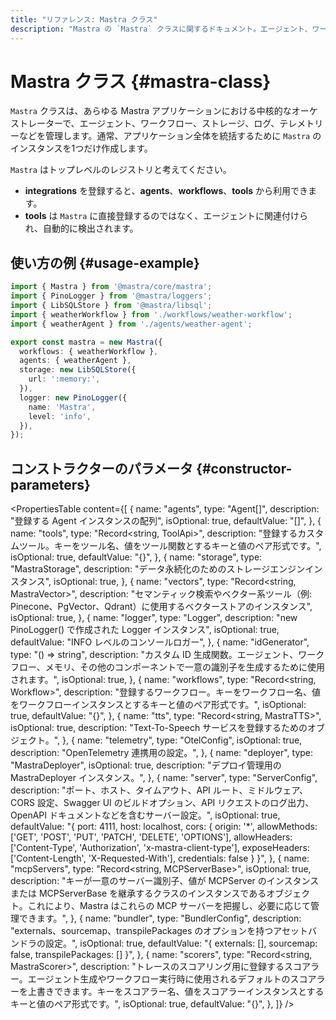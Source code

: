 ```yaml
---
title: "リファレンス: Mastra クラス"
description: "Mastra の `Mastra` クラスに関するドキュメント。エージェント、ワークフロー、MCP サーバー、サーバーエンドポイントを管理するための中核的なエントリポイントです。"
---
```


# Mastra クラス \{#mastra-class\}

`Mastra` クラスは、あらゆる Mastra アプリケーションにおける中核的なオーケストレーターで、エージェント、ワークフロー、ストレージ、ログ、テレメトリーなどを管理します。通常、アプリケーション全体を統括するために `Mastra` のインスタンスを1つだけ作成します。

`Mastra` はトップレベルのレジストリと考えてください。

* **integrations** を登録すると、**agents**、**workflows**、**tools** から利用できます。
* **tools** は `Mastra` に直接登録するのではなく、エージェントに関連付けられ、自動的に検出されます。

## 使い方の例 \{#usage-example\}

```typescript filename="src/mastra/index.ts"
import { Mastra } from '@mastra/core/mastra';
import { PinoLogger } from '@mastra/loggers';
import { LibSQLStore } from '@mastra/libsql';
import { weatherWorkflow } from './workflows/weather-workflow';
import { weatherAgent } from './agents/weather-agent';

export const mastra = new Mastra({
  workflows: { weatherWorkflow },
  agents: { weatherAgent },
  storage: new LibSQLStore({
    url: ':memory:',
  }),
  logger: new PinoLogger({
    name: 'Mastra',
    level: 'info',
  }),
});
```

## コンストラクターのパラメータ \{#constructor-parameters\}

<PropertiesTable
  content={[
{
name: "agents",
type: "Agent[]",
description: "登録する Agent インスタンスの配列",
isOptional: true,
defaultValue: "[]",
},
{
name: "tools",
type: "Record<string, ToolApi>",
description:
"登録するカスタムツール。キーをツール名、値をツール関数とするキーと値のペア形式です。",
isOptional: true,
defaultValue: "{}",
},
{
name: "storage",
type: "MastraStorage",
description: "データ永続化のためのストレージエンジンインスタンス",
isOptional: true,
},
{
name: "vectors",
type: "Record<string, MastraVector>",
description:
"セマンティック検索やベクター系ツール（例: Pinecone、PgVector、Qdrant）に使用するベクターストアのインスタンス",
isOptional: true,
},
{
name: "logger",
type: "Logger",
description: "new PinoLogger() で作成された Logger インスタンス",
isOptional: true,
defaultValue: "INFO レベルのコンソールロガー",
},
{
name: "idGenerator",
type: "() => string",
description: "カスタム ID 生成関数。エージェント、ワークフロー、メモリ、その他のコンポーネントで一意の識別子を生成するために使用されます。",
isOptional: true,
},
{
name: "workflows",
type: "Record<string, Workflow>",
description:
"登録するワークフロー。キーをワークフロー名、値をワークフローインスタンスとするキーと値のペア形式です。",
isOptional: true,
defaultValue: "{}",
},
{
name: "tts",
type: "Record<string, MastraTTS>",
isOptional: true,
description: "Text-To-Speech サービスを登録するためのオブジェクト。",
},
{
name: "telemetry",
type: "OtelConfig",
isOptional: true,
description: "OpenTelemetry 連携用の設定。",
},
{
name: "deployer",
type: "MastraDeployer",
isOptional: true,
description: "デプロイ管理用の MastraDeployer インスタンス。",
},
{
name: "server",
type: "ServerConfig",
description:
"ポート、ホスト、タイムアウト、API ルート、ミドルウェア、CORS 設定、Swagger UI のビルドオプション、API リクエストのログ出力、OpenAPI ドキュメントなどを含むサーバー設定。",
isOptional: true,
defaultValue:
"{ port: 4111, host: localhost, cors: { origin: '\*', allowMethods: ['GET', 'POST', 'PUT', 'PATCH', 'DELETE', 'OPTIONS'], allowHeaders: ['Content-Type', 'Authorization', 'x-mastra-client-type'], exposeHeaders: ['Content-Length', 'X-Requested-With'], credentials: false } }",
},
{
name: "mcpServers",
type: "Record<string, MCPServerBase>",
isOptional: true,
description:
"キーが一意のサーバー識別子、値が MCPServer のインスタンスまたは MCPServerBase を継承するクラスのインスタンスであるオブジェクト。これにより、Mastra はこれらの MCP サーバーを把握し、必要に応じて管理できます。",
},
{
name: "bundler",
type: "BundlerConfig",
description: "externals、sourcemap、transpilePackages のオプションを持つアセットバンドラの設定。",
isOptional: true,
defaultValue: "{ externals: [], sourcemap: false, transpilePackages: [] }",
},
{
name: "scorers",
type: "Record<string, MastraScorer>",
description: "トレースのスコアリング用に登録するスコアラー。エージェント生成やワークフロー実行時に使用されるデフォルトのスコアラーを上書きできます。キーをスコアラー名、値をスコアラーインスタンスとするキーと値のペア形式です。",
isOptional: true,
defaultValue: "{}",
},
]}
/>